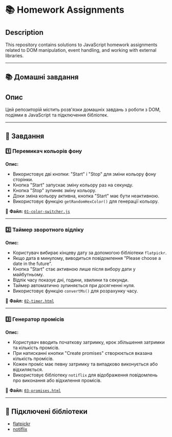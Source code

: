 # 📚 Homework Assignments

## Description
This repository contains solutions to JavaScript homework assignments related to DOM manipulation, event handling, and working with external libraries.

---

## 📚 Домашні завдання

## Опис
Цей репозиторій містить розв'язки домашніх завдань з роботи з DOM, подіями в JavaScript та підключення бібліотек.

---

## 📌 Завдання

### 1️⃣ Перемикач кольорів фону
**Опис:**
- Використовує дві кнопки: "Start" і "Stop" для зміни кольору фону сторінки.
- Кнопка "Start" запускає зміну кольору раз на секунду.
- Кнопка "Stop" зупиняє зміну кольору.
- Доки зміна кольору активна, кнопка "Start" має бути неактивною.
- Використовує функцію `getRandomHexColor()` для генерації кольору.

📁 **Файл:** [`01-color-switcher.js`](./src/js/01-color-switcher.js)

---

### 2️⃣ Таймер зворотного відліку
**Опис:**
- Користувач вибирає кінцеву дату за допомогою бібліотеки `flatpickr`.
- Якщо дата в минулому, виводиться повідомлення "Please choose a date in the future".
- Кнопка "Start" стає активною лише після вибору дати у майбутньому.
- Відлік часу показує дні, години, хвилини та секунди.
- Таймер автоматично зупиняється при досягненні нуля.
- Використовує функцію `convertMs()` для розрахунку часу.

📁 **Файл:** [`02-timer.html`](./src/js/02-timer.html)

---

### 3️⃣ Генератор промісів
**Опис:**
- Користувач вводить початкову затримку, крок збільшення затримки та кількість промісів.
- При натисканні кнопки "Create promises" створюється вказана кількість промісів.
- Кожен проміс має певну затримку та випадково виконується або відхиляється.
- Використовує бібліотеку `notiflix` для відображення повідомлень про виконання або відхилення промісів.

📁 **Файл:** [`03-promises.html`](./src/js/03-promises.html)

---

## 🔗 Підключені бібліотеки

- [flatpickr](https://flatpickr.js.org/)
- [notiflix](https://github.com/notiflix/Notiflix#readme)